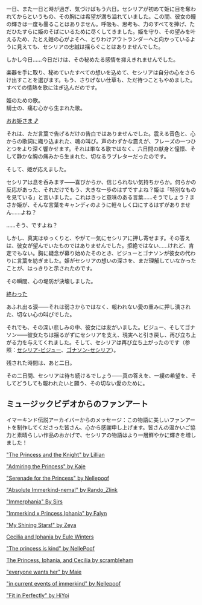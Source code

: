 <!-- title: 騎士の愛 -->
<!-- relationship: Unrequited Love -->

一日、また一日と時が過ぎ、気づけばもう六日。セシリアが初めて姫に目を奪われてからというもの、その胸には希望が満ち溢れていました。この間、彼女の瞳の輝きは一度も曇ることはありません。呼吸も、思考も、力のすべてを捧げ、ただひたすらに姫のそばにいるために尽くしてきました。姫を守り、その望みを叶えるため、たとえ姫の心がよそへ、とりわけアウトランダーへと向かっているように見えても、セシリアの忠誠は揺らぐことはありませんでした。

しかし今日……今日だけは、その秘めたる感情を抑えきれませんでした。

楽器を手に取り、秘めていたすべての想いを込めて、セシリアは自分の心をさらけ出すことを選びます。もう、さりげない仕草も、ただ待つこともやめました。すべての情熱を歌に注ぎ込んだのです。

姫のための歌。  
騎士の、痛む心から生まれた歌。

[おお姫さま ♪](#embed:https://www.youtube.com/live/I75IWfMGVgM?t=7144)

それは、ただ言葉で告げるだけの告白ではありませんでした。震える音色と、心からの歌詞に織り込まれた、魂の叫び。声のわずかな震えが、フレーズの一つひとつをより深く響かせます。それは単なる歌ではなく、六日間の献身と憧憬、そして静かな胸の痛みから生まれた、切なるラブレターだったのです。

そして、姫が応えました。

セシリアは息を呑みます――喜びからか、信じられない気持ちからか。何らかの反応があった、それだけでもう、大きな一歩のはずですよね？姫は「特別なものを見ている」と言いました。これはきっと意味のある言葉……そうでしょう？まさか姫が、そんな言葉をキャンディのように軽々しく口にするはずがありません……よね？

……そう、ですよね？

しかし、真実はゆっくりと、やがて一気にセシリアに押し寄せます。その答えは、彼女が望んでいたものではありませんでした。拒絶ではない……けれど、肯定でもない。胸に疑念が募り始めたそのとき、ビジューとゴナソンが彼女の代わりに言葉を紡ぎました。姫がセシリアの想いの深さを、まだ理解していなかったことが、はっきりと示されたのです。

その瞬間、心の堤防が決壊しました。

[終わった](#embed:https://www.youtube.com/live/I75IWfMGVgM?si=u-PlbeDW8LMpZi8Y&t=9163)

あふれ出る涙――それは弱さからではなく、報われない愛の重みに押し潰された、切ない心の叫びでした。

それでも、その深い悲しみの中、彼女には友がいました。ビジュー、そしてゴナソン――彼女たちは揺るがずにセシリアを支え、現実へと引き戻し、再び立ち上がる力を与えてくれました。そして、セシリアは再び立ち上がったのです（参照：[セシリア-ビジュー](#edge:cecilia-bijou)、[ゴナソン-セシリア](#edge:cecilia-gigi)）。

残された時間は、あと二日。

その二日間、セシリアは待ち続けるでしょう――真の答えを、一縷の希望を、そしてどうしても報われたいと願う、その切ない愛のために。

## ミュージックビデオからのファンアート

イマーキンド伝説アーカイバーからのメッセージ：この物語に美しいファンアートを制作してくださった皆さん、心から感謝申し上げます。皆さんの温かいご協力と素晴らしい作品のおかげで、セシリアの物語はより一層鮮やかに輝きを増しました！

["The Princess and the Knight" by Lillian](https://x.com/Lillian5090/status/1920258639580766280)

["Admiring the Princess" by Kaje](https://x.com/kaje_zu/status/1920142379383943206)

["Serenade for the Princess" by Nellepoof](https://x.com/nellepoof/status/1920139044693922274)

["Absolute Immerkind-nema!" by Rando_Zlink](https://x.com/Rando_ZLink/status/1920072518939132072)

["Immerphania" By Sirs](https://x.com/SirShadenfreude/status/1919955783967490180)

["Immerkind x Princess Iphania" by Falyn ](https://x.com/DetectiveFalyn/status/1919579661480169695)

["My Shining Stars!" by Zeya](https://x.com/NOminishki/status/1920011853004001565)

[Cecilia and Iphania by Eule Winters](https://x.com/Eule_Winters/status/1919969659094499795)

["The princess is kind" by NellePoof](https://x.com/nellepoof/status/1919079218916303097)

[The Princess, Iphania, and Cecilia by scrambleham](https://x.com/scrambleham/status/1920353533930487993)

["everyone wants her" by Maie](https://x.com/maiemuri/status/1919914115356885274)

["in current events of immerkind" by Nellepoof](https://x.com/nellepoof/status/1919448453266239514)

["Fit in Perfectly" by HiYoi](https://x.com/HatakeKelly/status/1920140228473630955)